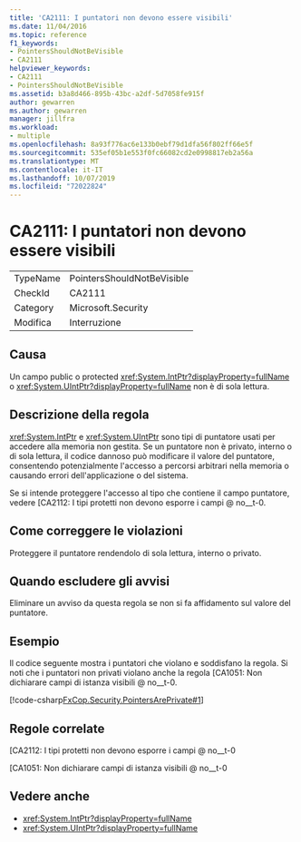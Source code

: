 ```yaml
---
title: 'CA2111: I puntatori non devono essere visibili'
ms.date: 11/04/2016
ms.topic: reference
f1_keywords:
- PointersShouldNotBeVisible
- CA2111
helpviewer_keywords:
- CA2111
- PointersShouldNotBeVisible
ms.assetid: b3a8d466-895b-43bc-a2df-5d7058fe915f
author: gewarren
ms.author: gewarren
manager: jillfra
ms.workload:
- multiple
ms.openlocfilehash: 8a93f776ac6e133b0ebf79d1dfa56f802ff66e5f
ms.sourcegitcommit: 535ef05b1e553f0fc66082cd2e0998817eb2a56a
ms.translationtype: MT
ms.contentlocale: it-IT
ms.lasthandoff: 10/07/2019
ms.locfileid: "72022824"
---
```

# <a name="ca2111-pointers-should-not-be-visible"></a>CA2111: I puntatori non devono essere visibili

|||
|-|-|
|TypeName|PointersShouldNotBeVisible|
|CheckId|CA2111|
|Category|Microsoft.Security|
|Modifica|Interruzione|

## <a name="cause"></a>Causa
Un campo public o protected <xref:System.IntPtr?displayProperty=fullName> o <xref:System.UIntPtr?displayProperty=fullName> non è di sola lettura.

## <a name="rule-description"></a>Descrizione della regola
 <xref:System.IntPtr> e <xref:System.UIntPtr> sono tipi di puntatore usati per accedere alla memoria non gestita. Se un puntatore non è privato, interno o di sola lettura, il codice dannoso può modificare il valore del puntatore, consentendo potenzialmente l'accesso a percorsi arbitrari nella memoria o causando errori dell'applicazione o del sistema.

Se si intende proteggere l'accesso al tipo che contiene il campo puntatore, vedere [CA2112: I tipi protetti non devono esporre i campi @ no__t-0.

## <a name="how-to-fix-violations"></a>Come correggere le violazioni
Proteggere il puntatore rendendolo di sola lettura, interno o privato.

## <a name="when-to-suppress-warnings"></a>Quando escludere gli avvisi
Eliminare un avviso da questa regola se non si fa affidamento sul valore del puntatore.

## <a name="example"></a>Esempio
Il codice seguente mostra i puntatori che violano e soddisfano la regola. Si noti che i puntatori non privati violano anche la regola [CA1051: Non dichiarare campi di istanza visibili @ no__t-0.

[!code-csharp[FxCop.Security.PointersArePrivate#1](../code-quality/codesnippet/CSharp/ca2111-pointers-should-not-be-visible_1.cs)]

## <a name="related-rules"></a>Regole correlate
[CA2112: I tipi protetti non devono esporre i campi @ no__t-0

[CA1051: Non dichiarare campi di istanza visibili @ no__t-0

## <a name="see-also"></a>Vedere anche

- <xref:System.IntPtr?displayProperty=fullName>
- <xref:System.UIntPtr?displayProperty=fullName>